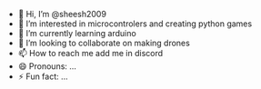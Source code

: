 - 👋 Hi, I’m @sheesh2009
- 👀 I’m interested in microcontrolers and creating python games
- 🌱 I’m currently learning arduino
- 💞️ I’m looking to collaborate on making drones
- 📫 How to reach me add me in discord
- 😄 Pronouns: ...
- ⚡ Fun fact: ...

<!---
sheesh2009/sheesh2009 is a ✨ special ✨ repository because its `README.md` (this file) appears on your GitHub profile.
You can click the Preview link to take a look at your changes.
--->
